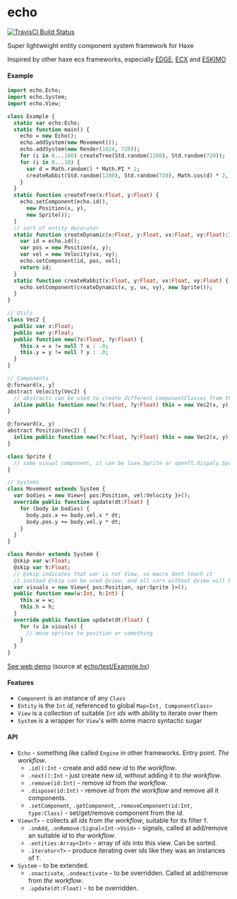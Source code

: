 # echo
[![TravisCI Build Status](https://travis-ci.org/octocake1/echo.svg?branch=master)](https://travis-ci.org/octocake1/echo)

Super lightweight entity component system framework for Haxe

Inspired by other haxe ecs frameworks, especially [EDGE](https://github.com/fponticelli/edge), [ECX](https://github.com/eliasku/ecx) and [ESKIMO](https://github.com/PDeveloper/eskimo)

#### Example
```haxe
import echo.Echo;
import echo.System;
import echo.View;

class Example {
  static var echo:Echo;
  static function main() {
    echo = new Echo();
    echo.addSystem(new Movement());
    echo.addSystem(new Render(1024, 720));
    for (i in 0...100) createTree(Std.random(1280), Std.random(720));
    for (i in 0...10) {
      var d = Math.random() * Math.PI * 2;
      createRabbit(Std.random(1280), Std.random(720), Math.cos(d) * 2, Math.sin(d) * 2);
    }
  }
  static function createTree(x:Float, y:Float) {
    echo.setComponent(echo.id(), 
      new Position(x, y), 
      new Sprite());
  }
  // sort of entity decorator
  static function createDynamic(x:Float, y:Float, vx:Float, vy:Float):Int {
    var id = echo.id();
    var pos = new Position(x, y);
    var vel = new Velocity(vx, vy);
    echo.setComponent(id, pos, vel);
    return id;
  }
  static function createRabbit(x:Float, y:Float, vx:Float, vy:Float) {
    echo.setComponent(createDynamic(x, y, vx, vy), new Sprite());
  }
}

// Utils
class Vec2 {
  public var x:Float;
  public var y:Float;
  public function new(?x:Float, ?y:Float) {
    this.x = x != null ? x : .0;
    this.y = y != null ? y : .0;
  }
}

// Components
@:forward(x, y)
abstract Velocity(Vec2) { 
  // abstracts can be used to create different ComponentClasses from the same BaseClass without overhead
  inline public function new(?x:Float, ?y:Float) this = new Vec2(x, y);
}

@:forward(x, y)
abstract Position(Vec2) {
  inline public function new(?x:Float, ?y:Float) this = new Vec2(x, y);
}

class Sprite {
  // some visual component, it can be luxe.Sprite or openfl.dispaly.Sprite, for example
}

// Systems
class Movement extends System {
  var bodies = new View<{ pos:Position, vel:Velocity }>();
  override public function update(dt:Float) {
    for (body in bodies) {
      body.pos.x += body.vel.x * dt;
      body.pos.y += body.vel.y * dt;
    }
  }
}

class Render extends System {
  @skip var w:Float;
  @skip var h:Float;
  // @skip indicates that var is not View, so macro dont touch it
  // instead @skip can be used @view, and all vars without @view will be skipped
  var visuals = new View<{ pos:Position, spr:Sprite }>();
  public function new(w:Int, h:Int) {
    this.w = w;
    this.h = h;
  }
  override public function update(dt:Float) {
    for (v in visuals) {
      // move sprites to position or something
    }
  }
}
```

[See web demo](https://octocake1.github.io/echo/web/) (source at [echo/test/Example.hx](https://github.com/octocake1/echo/blob/master/test/Example.hx))

#### Features
* `Component` is an instance of any `Class`
* `Entity` is the `Int` _id_, referenced to global `Map<Int, ComponentClass>`
* `View` is a collection of suitable `Int` _ids_ with ability to iterate over them
* `System` is a wrapper for `View`'s with some macro syntactic sugar

#### API
* `Echo` - something like called `Engine` in other frameworks. Entry point. _The workflow_.
  * `.id():Int` - create and add new _id_ to _the workflow_.
  * `.next():Int` - just create new _id_, without adding it to _the workflow_.
  * `.remove(id:Int)` - remove _id_ from _the workflow_.
  * `.dispose(id:Int)` - remove _id_ from _the workflow_ and remove all it components.
  * `.setComponent`, `.getComponent`, `.removeComponent(id:Int, type:Class)` - set/get/remove component from the _id_.
* `View<T>` - collects all _ids_ from _the workflow_, suitable for its filter `T`.
  * `.onAdd`, `.onRemove:Signal<Int->Void>` - signals, called at add/remove an suitable _id_ to _the workflow_.
  * `.entities:Array<Int>` - array of _ids_ into this view. Can be sorted.
  * `.iterator<T>` - produce iterating over _ids_ like they was an instances of `T`.
* `System` - to be extended.
  * `.onactivate`, `.ondeactivate` - to be overridden. Called at add/remove from _the workflow_.
  * `.update(dt:Float)` - to be overridden.
